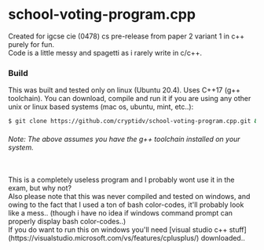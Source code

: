 # school-voting-program.cpp
Created for igcse cie (0478) cs pre-release from paper 2 variant 1 in c++ purely for fun.<br/>
Code is a little messy and spagetti as i rarely write in c/c++.

### Build
This was built and tested only on linux (Ubuntu 20.4). Uses C++17 (g++ toolchain). You can download, compile and run it if you are using any other unix or linux based systems (mac os, ubuntu, mint, etc..):
```sh
$ git clone https://github.com/cryptidv/school-voting-program.cpp.git && g++ main.cpp -std=c++17 -o program.out && ./program.out
```
###### Note: The above assumes you have the g++ toolchain installed on your system.
<br>
This is a completely useless program and I probably wont use it in the exam, but why not?
<br>
Also please note that this was never compiled and tested on windows, and owing to the fact that I used a ton of bash color-codes, it'll probably look like a mess.. (though i have no idea if windows command prompt can properly display bash color-codes..)
<br>
If you do want to run this on windows you'll need [visual studio c++ stuff](https://visualstudio.microsoft.com/vs/features/cplusplus/) downloaded..
